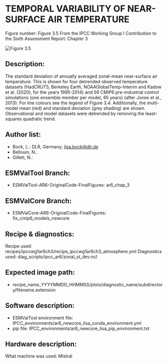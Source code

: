 
TEMPORAL VARIABILITY OF NEAR-SURFACE AIR TEMPERATURE
====================================================

Figure number: Figure 3.5
From the IPCC Working Group I Contribution to the Sixth Assessment Report: Chapter 3

![Figure 3.5](../images/figure_3_5.png?raw=true)


Description:
------------
The standard deviation of annually averaged zonal-mean near-surface air
temperature. This is shown for four detrended observed temperature datasets
(HadCRUT5, Berkeley Earth, NOAAGlobalTemp-Interim and Kadow et al. (2020), 
for the years 1995-2014) and 59 CMIP6 pre-industrial control simulations (one 
ensemble member per model, 65 years) (after Jones et al., 2013). For line 
colours see the legend of Figure 3.4. Additionally, the multi-model mean (red) 
and standard deviation (grey shading) are shown. Observational and model 
datasets were detrended by removing the least-squares quadratic trend.


Author list:
------------
- Bock, L.: DLR, Germany; lisa.bock@dlr.de
- Bellouin, N.:
- Gillett, N.:


ESMValTool Branch:
------------------
- ESMValTool-AR6-OriginalCode-FinalFigures: ar6_chap_3


ESMValCore Branch:
------------------
- ESMValCore-AR6-OriginalCode-FinalFigures: fix_cmip6_models_newcore


Recipe & diagnostics:
---------------------
Recipe used: recipes/ipccwg1ar6ch3/recipe_ipccwg1ar6ch3_atmosphere.yml
Diagnostics used: diag_scripts/ipcc_ar6/zonal_st_dev.ncl


Expected image path:
--------------------
- recipe_name_YYYYMMDD_HHMMSS/plots/diagnostic_name/subdirectory/filename.extension


Software description:
---------------------
- ESMValTool environment file: IPCC_environments/ar6_newcore_lisa_conda_environment.yml
- pip file: IPCC_environments/ar6_newcore_lisa_pip_environment.txt


Hardware description:
---------------------
What machine was used:  Mistral
